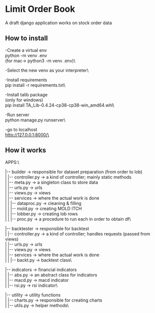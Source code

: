 # Limit Order Book

A draft django application works on stock order data

## How to install

-Create a virtual env\
python -m venv .env\
(for mac-> python3 -m venv .env)\

-Select the new venv as your interpreter\

-Install requirements\
pip install -r requirements.txt\

-Install talib package \
(only for windows)\
pip install TA_Lib-0.4.24-cp38-cp38-win_amd64.whl\

-Run server\
python manage.py runserver\

-go to localhost\
http://127.0.0.1:8000/\

## How it works
APPS:\

|-- builder -> responsible for dataset preparation (from order to lob)\
   |   |-- controller.py -> a kind of controller; mainly static methods\
   |   |-- meta.py -> a singleton class to store data\
   |   |-- urls.py -> urls\
   |   |-- views.py -> views\
   |   |-- services -> where the actual work is done\
   |   |   |-- dataproc.py -> cleaning & filling\
   |   |   |-- mold.py -> creating MOLD ITCH\
   |   |   |-- lobber.py -> creating lob rows\
   |   |   |-- proc.py -> a procedure to run each in order to obtain df\
   
|-- backtester -> responsible for backtest\
   |   |-- controller.py -> a kind of controller; handles requests (passed from views)\
   |   |-- urls.py -> urls\
   |   |-- views.py -> views\
   |   |-- services -> where the actual work is done\
   |   |   |-- backt.py -> backtest class\

|-- indicators -> financial indicators\
   |   |-- abs.py -> an abstract class for indicators\
   |   |-- macd.py -> macd indicator\
   |   |-- rsi.py -> rsi indicator\
   
|-- utility -> utility functions\
   |   |-- charts.py -> responsible for creating charts\
   |   |-- utils.py -> helper methods\
